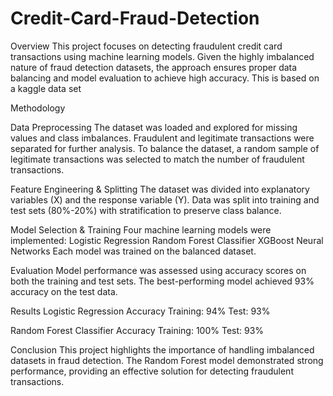 # Credit-Card-Fraud-Detection
Overview
This project focuses on detecting fraudulent credit card transactions using machine learning models. Given the highly imbalanced nature of fraud detection datasets, the approach ensures proper data balancing and model evaluation to achieve high accuracy. This is based on a kaggle data set

Methodology

Data Preprocessing
  The dataset was loaded and explored for missing values and class imbalances.
  Fraudulent and legitimate transactions were separated for further analysis.
  To balance the dataset, a random sample of legitimate transactions was selected to match the number of fraudulent transactions.

Feature Engineering & Splitting
  The dataset was divided into explanatory variables (X) and the response variable (Y).
  Data was split into training and test sets (80%-20%) with stratification to preserve class balance.
  
Model Selection & Training
  Four machine learning models were implemented:
    Logistic Regression
    Random Forest Classifier
    XGBoost
    Neural Networks
  Each model was trained on the balanced dataset.

Evaluation
  Model performance was assessed using accuracy scores on both the training and test sets.
  The best-performing model achieved 93% accuracy on the test data.

Results
  Logistic Regression Accuracy
    Training: 94%
    Test: 93%

  Random Forest Classifier Accuracy
    Training: 100%
    Test: 93%

Conclusion
  This project highlights the importance of handling imbalanced datasets in fraud detection. The Random Forest model demonstrated strong      performance, providing an effective solution for detecting fraudulent transactions.
